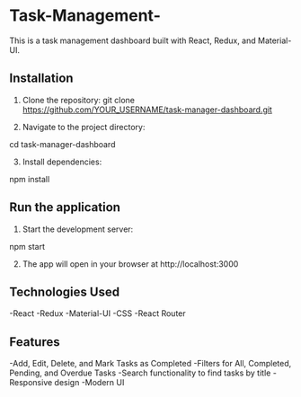 # Task-Management-
This is a task management dashboard built with React, Redux, and Material-UI.

## Installation

1. Clone the repository:
git clone https://github.com/YOUR_USERNAME/task-manager-dashboard.git

2. Navigate to the project directory:

cd task-manager-dashboard

3. Install dependencies:

npm install

## Run the application

1. Start the development server:

npm start

2. The app will open in your browser at http://localhost:3000

## Technologies Used
-React
-Redux
-Material-UI
-CSS
-React Router

## Features
-Add, Edit, Delete, and Mark Tasks as Completed
-Filters for All, Completed, Pending, and Overdue Tasks
-Search functionality to find tasks by title
-Responsive design
-Modern UI
